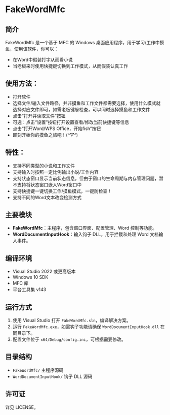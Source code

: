 # FakeWordMfc

## 简介

FakeWordMfc 是一个基于 MFC 的 Windows 桌面应用程序，用于学习/工作中摸鱼，使用该软件，你可以：
- 在Word中假装打字从而看小说
- 当老板来时使用快捷键切换到工作模式，从而假装认真工作

## 使用方法：

- 打开软件
- 选择文件/输入文件路径，并非摸鱼和工作文件都需要选择，使用什么模式就选择对应文件即可，如需老板键躲检查，可以同时选择摸鱼和工作文件
- 点击“打开并读取文件”按钮
- 可选：点击“设置”按钮打开设置查看/修改当前快捷键等信息
- 点击“打开Word/WPS Office，开始fish”按钮
- 即刻开始你的摸鱼之旅吧！(*^▽^*)

## 特性：

- 支持不同类型的小说和工作文件
- 支持输入时按照一定比例输出小说/工作内容
- 支持状态窗口显示当前状态信息，但由于窗口的生命周期与内存管理问题，暂不支持将状态窗口嵌入Word窗口中
- 支持快捷键一键切换工作/摸鱼模式，一键防检查！
- 支持不同的Word文本改变检测方式

## 主要模块

- **FakeWordMfc**：主程序，包含窗口界面、配置管理、Word 控制等功能。
- **WordDocumentInputHook**：输入钩子 DLL，用于拦截和处理 Word 文档输入事件。

## 编译环境

- Visual Studio 2022 或更高版本
- Windows 10 SDK
- MFC 库
- 平台工具集 v143

## 运行方式

1. 使用 Visual Studio 打开 `FakeWordMfc.sln`，编译解决方案。
2. 运行 `FakeWordMfc.exe`，如需钩子功能请确保 `WordDocumentInputHook.dll` 在同目录下。
3. 配置文件位于 `x64/Debug/config.ini`，可根据需要修改。

## 目录结构

- `FakeWordMfc/` 主程序源码
- `WordDocumentInputHook/` 钩子 DLL 源码


## 许可证

详见 LICENSE。
